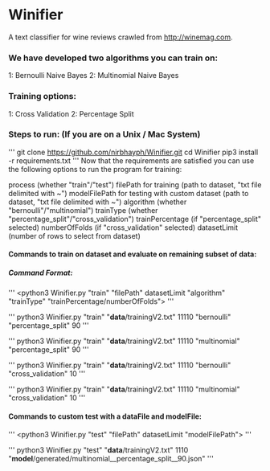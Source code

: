 # Winifier
A text classifier for wine reviews crawled from http://winemag.com.

### We have developed two algorithms you can train on:
  1: Bernoulli Naive Bayes
  2: Multinomial Naive Bayes

### Training options:
  1: Cross Validation
  2: Percentage Split

### Steps to run: (If you are on a Unix / Mac System)
  '''
  git clone https://github.com/nirbhayph/Winifier.git
  cd Winifier
  pip3 install -r requirements.txt
  '''
  Now that the requirements are satisfied you can use the following options to run the program for training:

  process (whether "train"/"test")
  filePath for training (path to dataset, "txt file delimited with ~")
  modelFilePath for testing with custom dataset (path to dataset, "txt file delimited with ~")
  algorithm (whether "bernoulli"/"multinomial")
  trainType (whether "percentage_split"/"cross_validation")
  trainPercentage (if "percentage_split" selected)
  numberOfFolds (if "cross_validation" selected)
  datasetLimit (number of rows to select from dataset)

  #### Commands to train on dataset and evaluate on remaining subset of data:

  ##### Command Format:
  '''
  <python3 Winifier.py "train" "filePath" datasetLimit "algorithm" "trainType" "trainPercentage/numberOfFolds">
  '''

  '''
  python3 Winifier.py "train" "__data__/trainingV2.txt" 11110 "bernoulli" "percentage_split" 90
  '''

  '''
  python3 Winifier.py "train" "__data__/trainingV2.txt" 11110 "multinomial" "percentage_split" 90
  '''

  '''
  python3 Winifier.py "train" "__data__/trainingV2.txt" 11110 "bernoulli" "cross_validation" 10
  '''

  '''
  python3 Winifier.py "train" "__data__/trainingV2.txt" 11110 "multinomial" "cross_validation" 10
  '''

  #### Commands to custom test with a dataFile and modelFile:

  '''
  <python3 Winifier.py "test" "filePath" datasetLimit "modelFilePath">
  '''

  '''
  python3 Winifier.py "test" "__data__/trainingV2.txt" 1110 "__model__/generated/multinomial__percentage_split__90.json"
  '''
